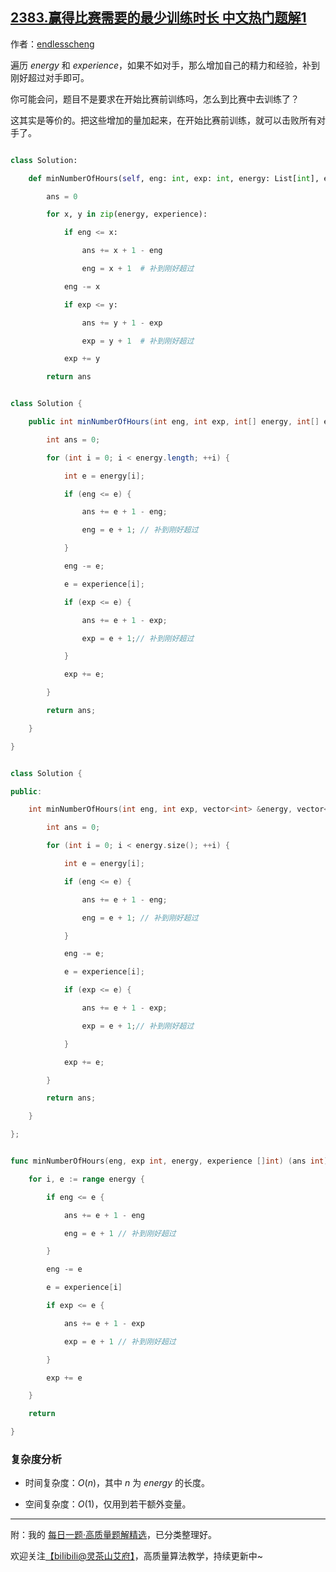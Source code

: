 ## [2383.赢得比赛需要的最少训练时长 中文热门题解1](https://leetcode.cn/problems/minimum-hours-of-training-to-win-a-competition/solutions/100000/mo-ni-by-endlesscheng-bx0d)

作者：[endlesscheng](https://leetcode.cn/u/endlesscheng)

遍历 $\textit{energy}$ 和 $\textit{experience}$，如果不如对手，那么增加自己的精力和经验，补到刚好超过对手即可。

你可能会问，题目不是要求在开始比赛前训练吗，怎么到比赛中去训练了？

这其实是等价的。把这些增加的量加起来，在开始比赛前训练，就可以击败所有对手了。

```py [sol1-Python]
class Solution:
    def minNumberOfHours(self, eng: int, exp: int, energy: List[int], experience: List[int]) -> int:
        ans = 0
        for x, y in zip(energy, experience):
            if eng <= x:
                ans += x + 1 - eng
                eng = x + 1  # 补到刚好超过
            eng -= x
            if exp <= y:
                ans += y + 1 - exp
                exp = y + 1  # 补到刚好超过
            exp += y
        return ans
```

```java [sol1-Java]
class Solution {
    public int minNumberOfHours(int eng, int exp, int[] energy, int[] experience) {
        int ans = 0;
        for (int i = 0; i < energy.length; ++i) {
            int e = energy[i];
            if (eng <= e) {
                ans += e + 1 - eng;
                eng = e + 1; // 补到刚好超过
            }
            eng -= e;
            e = experience[i];
            if (exp <= e) {
                ans += e + 1 - exp;
                exp = e + 1;// 补到刚好超过
            }
            exp += e;
        }
        return ans;
    }
}
```

```cpp [sol1-C++]
class Solution {
public:
    int minNumberOfHours(int eng, int exp, vector<int> &energy, vector<int> &experience) {
        int ans = 0;
        for (int i = 0; i < energy.size(); ++i) {
            int e = energy[i];
            if (eng <= e) {
                ans += e + 1 - eng;
                eng = e + 1; // 补到刚好超过
            }
            eng -= e;
            e = experience[i];
            if (exp <= e) {
                ans += e + 1 - exp;
                exp = e + 1;// 补到刚好超过
            }
            exp += e;
        }
        return ans;
    }
};
```

```go [sol1-Go]
func minNumberOfHours(eng, exp int, energy, experience []int) (ans int) {
    for i, e := range energy {
        if eng <= e {
            ans += e + 1 - eng
            eng = e + 1 // 补到刚好超过
        }
        eng -= e
        e = experience[i]
        if exp <= e {
            ans += e + 1 - exp
            exp = e + 1 // 补到刚好超过
        }
        exp += e
    }
    return
}
```

### 复杂度分析

- 时间复杂度：$O(n)$，其中 $n$ 为 $\textit{energy}$ 的长度。
- 空间复杂度：$O(1)$，仅用到若干额外变量。

---

附：我的 [每日一题·高质量题解精选](https://github.com/EndlessCheng/codeforces-go/blob/master/leetcode/SOLUTIONS.md)，已分类整理好。

欢迎关注[【biIibiIi@灵茶山艾府】](https://space.bilibili.com/206214)，高质量算法教学，持续更新中~
